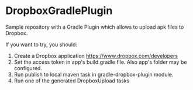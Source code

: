 # DropboxGradlePlugin
Sample repository with a Gradle Plugin which allows to upload apk files to Dropbox.

If you want to try, you should: 
1. Create a Dropbox application https://www.dropbox.com/developers
2. Set the access token in app's build.gradle file. Also app's folder may be configured. 
3. Run publish to local maven task in gradle-dropbox-plugin module. 
4. Run one of the generated DropboxUpload tasks

